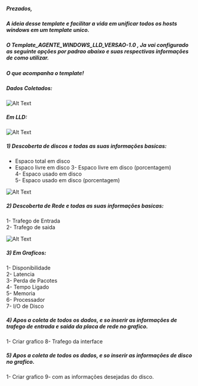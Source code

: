 
##### Prezados, <br /> 

##### A ideia desse template e facilitar a vida em unificar todos os hosts windows em um template unico.

##### O Template_AGENTE_WINDOWS_LLD_VERSAO-1.0 , Ja vai configurado as seguinte opções por padrao abaixo e suas respectivas informações de como utilizar.<br /> 

##### O que acompanha o template!<br /> 

##### Dados Coletados:

![Alt Text](https://github.com/magnopeem/Templates_zabbix_3.2/blob/master/src/img/windows_lld_01.PNG)

##### Em LLD:

![Alt Text](https://github.com/magnopeem/Templates_zabbix_3.2/blob/master/src/img/windows_lld_02.PNG)


##### 1) Descoberta de discos e todas as suas informações basicas:<br /> 

* Espaco total em disco 
* Espaco livre em disco 
3- Espaco livre em disco (porcentagem)<br /> 
4- Espaco usado em disco<br /> 
5- Espaco usado em disco (porcentagem)<br /> 

![Alt Text](https://github.com/magnopeem/Templates_zabbix_3.2/blob/master/src/img/windows_lld_03.PNG)


##### 2) Descoberta de Rede e todas as suas informações basicas:<br /> 

1- Trafego de Entrada<br /> 
2- Trafego de saida<br />

![Alt Text](https://github.com/magnopeem/Templates_zabbix_3.2/blob/master/src/img/windows_lld_04.PNG)


##### 3) Em Graficos:<br /> 

1- Disponibilidade<br />
2- Latencia<br /> 
3- Perda de Pacotes<br /> 
4- Tempo Ligado<br /> 
5- Memoria<br /> 
6- Processador<br /> 
7- I/O de Disco<br /> 

##### 4) Apos a coleta de todos os dados, e so inserir as informações de trafego de entrada e saida da placa de rede no grafico.<br /> 

1- Criar grafico 8- Trafego da interface <br /> 

##### 5) Apos a coleta de todos os dados, e so inserir as informações de disco no grafico.<br /> 

1- Criar grafico 9- com as informações desejadas do disco.<br /> 


